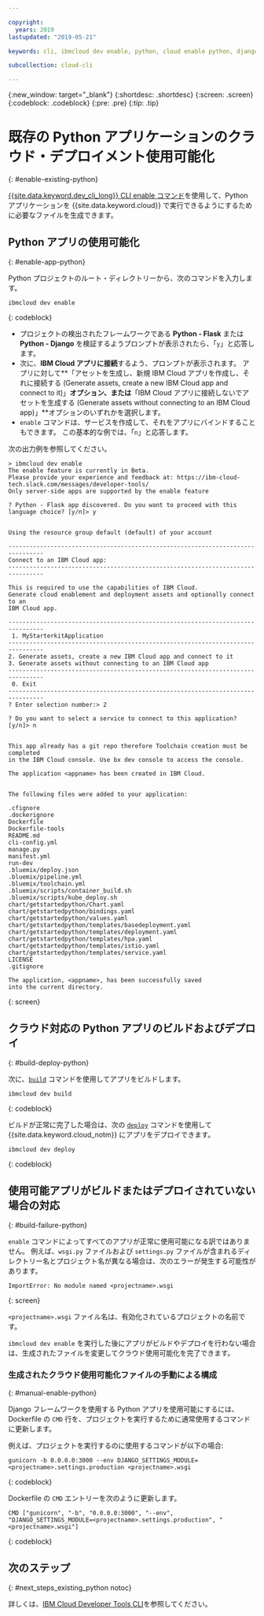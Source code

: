 ```yaml
---

copyright:
  years: 2019
lastupdated: "2019-05-21"

keywords: cli, ibmcloud dev enable, python, cloud enable python, django, deploy python, build python, python debug, python troubleshoot, python cloud help

subcollection: cloud-cli

---
```


{:new_window: target="_blank"}
{:shortdesc: .shortdesc}
{:screen: .screen}
{:codeblock: .codeblock}
{:pre: .pre}
{:tip: .tip}

# 既存の Python アプリケーションのクラウド・デプロイメント使用可能化
{: #enable-existing-python}

[{{site.data.keyword.dev_cli_long}} CLI enable コマンド](/docs/cli/idt?topic=cloud-cli-idt-cli#enable)を使用して、Python アプリケーションを {{site.data.keyword.cloud}} で実行できるようにするために必要なファイルを生成できます。

## Python アプリの使用可能化
{: #enable-app-python}

Python プロジェクトのルート・ディレクトリーから、次のコマンドを入力します。
```
ibmcloud dev enable
```
{: codeblock}

* プロジェクトの検出されたフレームワークである **Python - Flask** または **Python - Django** を検証するようプロンプトが表示されたら、「`y`」と応答します。 
* 次に、**IBM Cloud アプリに接続**するよう、プロンプトが表示されます。 アプリに対して**「アセットを生成し、新規 IBM Cloud アプリを作成し、それに接続する (Generate assets, create a new IBM Cloud app and connect to it)」**オプション、または**「IBM Cloud アプリに接続しないでアセットを生成する (Generate assets without connecting to an IBM Cloud app)」**オプションのいずれかを選択します。
* `enable` コマンドは、サービスを作成して、それをアプリにバインドすることもできます。 この基本的な例では、「`n`」と応答します。

次の出力例を参照してください。
```
> ibmcloud dev enable
The enable feature is currently in Beta.
Please provide your experience and feedback at: https://ibm-cloud-tech.slack.com/messages/developer-tools/
Only server-side apps are supported by the enable feature

? Python - Flask app discovered. Do you want to proceed with this
language choice? [y/n]> y


Using the resource group default (default) of your account

--------------------------------------------------------------------------------
Connect to an IBM Cloud app:
--------------------------------------------------------------------------------

This is required to use the capabilities of IBM Cloud.
Generate cloud enablement and deployment assets and optionally connect to an
IBM Cloud app.

--------------------------------------------------------------------------------
 1. MyStarterkitApplication
--------------------------------------------------------------------------------
2. Generate assets, create a new IBM Cloud app and connect to it
3. Generate assets without connecting to an IBM Cloud app
--------------------------------------------------------------------------------
 0. Exit
--------------------------------------------------------------------------------
? Enter selection number:> 2

? Do you want to select a service to connect to this application? [y/n]> n


This app already has a git repo therefore Toolchain creation must be completed
in the IBM Cloud console. Use bx dev console to access the console.

The application <appname> has been created in IBM Cloud.


The following files were added to your application:

.cfignore
.dockerignore
Dockerfile
Dockerfile-tools
README.md
cli-config.yml
manage.py
manifest.yml
run-dev
.bluemix/deploy.json
.bluemix/pipeline.yml
.bluemix/toolchain.yml
.bluemix/scripts/container_build.sh
.bluemix/scripts/kube_deploy.sh
chart/getstartedpython/Chart.yaml
chart/getstartedpython/bindings.yaml
chart/getstartedpython/values.yaml
chart/getstartedpython/templates/basedeployment.yaml
chart/getstartedpython/templates/deployment.yaml
chart/getstartedpython/templates/hpa.yaml
chart/getstartedpython/templates/istio.yaml
chart/getstartedpython/templates/service.yaml
LICENSE
.gitignore

The application, <appname>, has been successfully saved
into the current directory.
```
{: screen}

## クラウド対応の Python アプリのビルドおよびデプロイ
{: #build-deploy-python}

次に、[`build`](/docs/cli/idt?topic=cloud-cli-idt-cli#build) コマンドを使用してアプリをビルドします。
```
ibmcloud dev build
```
{: codeblock}

ビルドが正常に完了した場合は、次の [`deploy`](/docs/cli/idt?topic=cloud-cli-idt-cli#deploy) コマンドを使用して {{site.data.keyword.cloud_notm}} にアプリをデプロイできます。
```
ibmcloud dev deploy
```
{: codeblock}

## 使用可能アプリがビルドまたはデプロイされていない場合の対応
{: #build-failure-python}

`enable` コマンドによってすべてのアプリが正常に使用可能になる訳ではありません。 例えば、`wsgi.py` ファイルおよび `settings.py` ファイルが含まれるディレクトリー名とプロジェクト名が異なる場合は、次のエラーが発生する可能性があります。
```
ImportError: No module named <projectname>.wsgi
```
{: screen}

`<projectname>.wsgi` ファイル名は、有効化されているプロジェクトの名前です。

`ibmcloud dev enable` を実行した後にアプリがビルドやデプロイを行わない場合は、生成されたファイルを変更してクラウド使用可能化を完了できます。

### 生成されたクラウド使用可能化ファイルの手動による構成
{: #manual-enable-python}

Django フレームワークを使用する Python アプリを使用可能にするには、Dockerfile の `CMD` 行を、プロジェクトを実行するために通常使用するコマンドに更新します。

例えば、プロジェクトを実行するのに使用するコマンドが以下の場合:
```
gunicorn -b 0.0.0.0:3000 --env DJANGO_SETTINGS_MODULE=<projectname>.settings.production <projectname>.wsgi
```
{: codeblock}

Dockerfile の `CMD` エントリーを次のように更新します。
```
CMD ["gunicorn", "-b", "0.0.0.0:3000", "--env", "DJANGO_SETTINGS_MODULE=<projectname>.settings.production", "<projectname>.wsgi"]
```
{: codeblock}

## 次のステップ
{: #next_steps_existing_python notoc}

詳しくは、[IBM Cloud Developer Tools CLI](/docs/cli/idt?topic=cloud-cli-idt-cli#idt-cli)を参照してください。
